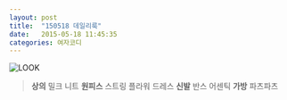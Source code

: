 ```yaml
---
layout: post
title:  "150518 데일리룩"
date:   2015-05-18 11:45:35
categories: 여자코디
---
```


![LOOK](https://lh5.googleusercontent.com/-zWt12dYNl-Y/VWhnr4mdBYI/AAAAAAAAABo/Vb5w-pwvWkg/w394-h591-no/0518.jpg)

>**상의**  밀크 니트 
**원피스**  스트링 플라워 드레스 
**신발**  반스 어센틱
**가방** 파츠파츠 

